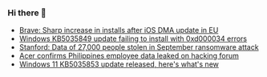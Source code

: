 ### Hi there 👋

<!--START_SECTION:feed-->
* [Brave: Sharp increase in installs after iOS DMA update in EU](https://www.bleepingcomputer.com/news/technology/brave-sharp-increase-in-installs-after-ios-dma-update-in-eu/)
* [Windows KB5035849 update failing to install with 0xd000034 errors](https://www.bleepingcomputer.com/news/microsoft/windows-kb5035849-update-failing-to-install-with-0xd000034-errors/)
* [Stanford: Data of 27,000 people stolen in September ransomware attack](https://www.bleepingcomputer.com/news/security/stanford-data-of-27-000-people-stolen-in-september-ransomware-attack/)
* [Acer confirms Philippines employee data leaked on hacking forum](https://www.bleepingcomputer.com/news/security/acer-confirms-philippines-employee-data-leaked-on-hacking-forum/)
* [Windows 11 KB5035853 update released, here's what's new](https://www.bleepingcomputer.com/news/microsoft/windows-11-kb5035853-update-released-heres-whats-new/)
<!--END_SECTION:feed-->

<!--
**frankenk/frankenk** is a ✨ _special_ ✨ repository because its `README.md` (this file) appears on your GitHub profile.

Here are some ideas to get you started:

- 🔭 I’m currently working on ...
- 🌱 I’m currently learning ...
- 👯 I’m looking to collaborate on ...
- 🤔 I’m looking for help with ...
- 💬 Ask me about ...
- 📫 How to reach me: ...
- 😄 Pronouns: ...
- ⚡ Fun fact: ...
-->



